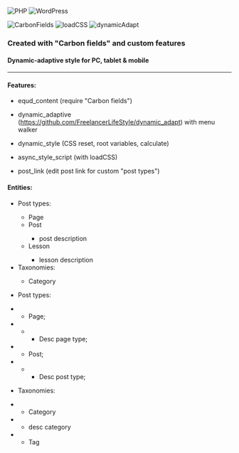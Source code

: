 ![PHP](https://img.shields.io/badge/PHP-8.2.1-green)
![WordPress](https://img.shields.io/badge/WordPress-6.1.1-green)

![CarbonFields](https://img.shields.io/badge/Carbon%20Fields-3.4.0-green)
![loadCSS](https://img.shields.io/badge/loadCSS-2.0.1-green)
![dynamicAdapt](https://img.shields.io/badge/dynamicAdapt-2022-green)

<h3>Created with "Carbon fields" and custom features</h3>
<h4>Dynamic-adaptive style for PC, tablet & mobile</h4>

***

<h4>Features:</h4>

- equd_content (require "Carbon fields")

- dynamic_adaptive (https://github.com/FreelancerLifeStyle/dynamic_adapt) with menu walker

- dynamic_style (CSS reset, root variables, calculate)

- async_style_script (with loadCSS)

- post_link (edit post link for custom "post types")

<h4>Entities:</h4>
<ul>
  <li>Post types:</li>
  <ul>
    <li>Page</li>
    <li>Post</li>
    <ul>
      <li>post description</li>
    </ul>
    <li>Lesson</li>
    <ul>
      <li>lesson description</li>
    </ul>
  </ul>
  <li>Taxonomies:</li>
  <ul>
    <li>Category</li>
  </ul>
</ul>


- Post types:

- - Page;

- - - Desc page type;

- - Post;

- - - Desc post type;

- Taxonomies:

- - Category

- - desc category

- - Tag

